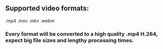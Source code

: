 ## Supported video formats:
.mp4
.mov
.mkv
.webm

### Every format will be converted to a high quality .mp4 H.264, expect big file sizes and lengthy processing times.